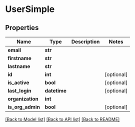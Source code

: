 # UserSimple

## Properties
Name | Type | Description | Notes
------------ | ------------- | ------------- | -------------
**email** | **str** |  | 
**firstname** | **str** |  | 
**lastname** | **str** |  | 
**id** | **int** |  | [optional] 
**is_active** | **bool** |  | [optional] 
**last_login** | **datetime** |  | [optional] 
**organization** | **int** |  | 
**is_org_admin** | **bool** |  | [optional] 

[[Back to Model list]](../README.md#documentation-for-models) [[Back to API list]](../README.md#documentation-for-api-endpoints) [[Back to README]](../README.md)


